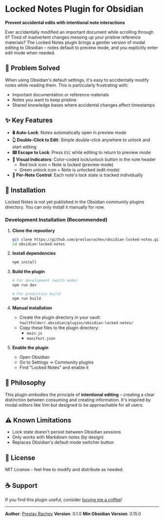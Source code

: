 # Locked Notes Plugin for Obsidian

**Prevent accidental edits with intentional note interactions**

Ever accidentally modified an important document while scrolling through it? Tired of inadvertent changes messing up your pristine reference materials? The Locked Notes plugin brings a gentler version of modal editing to Obsidian – notes default to preview mode, and you explicitly enter edit mode when needed.

## 🎯 Problem Solved

When using Obsidian's default settings, it's easy to accidentally modify notes while reading them. This is particularly frustrating with:
- Important documentation or reference materials
- Notes you want to keep pristine
- Shared knowledge bases where accidental changes affect timestamps

## ✨ Key Features

- **🔒 Auto-Lock**: Notes automatically open in preview mode
- **👆 Double-Click to Edit**: Simple double-click anywhere to unlock and start editing
- **⌨️ Escape to Lock**: Press `ESC` while editing to return to preview mode
- **🎨 Visual Indicators**: Color-coded lock/unlock button in the note header
  - Red lock icon = Note is locked (preview mode)
  - Green unlock icon = Note is unlocked (edit mode)
- **🎯 Per-Note Control**: Each note's lock state is tracked individually

## 🚀 Installation

Locked Notes is not yet published in the Obsidian community plugins directory. You can only install it manually for now.

### Development Installation (Recommended)

1. **Clone the repository**
   ```bash
   git clone https://github.com/preslavrachev/obsidian-locked-notes.git
   cd obsidian-locked-notes
   ```

2. **Install dependencies**
   ```bash
   npm install
   ```

3. **Build the plugin**
   ```bash
   # For development (watch mode)
   npm run dev

   # For production build
   npm run build
   ```

4. **Manual installation**
   - Create the plugin directory in your vault: `VaultFolder/.obsidian/plugins/obsidian-locked-notes/`
   - Copy these files to the plugin directory:
     - `main.js`
     - `manifest.json`

5. **Enable the plugin**
   - Open Obsidian
   - Go to Settings → Community plugins
   - Find "Locked Notes" and enable it

## 🧠 Philosophy

This plugin embodies the principle of **intentional editing** – creating a clear distinction between consuming and creating information. It's inspired by modal editors like Vim but designed to be approachable for all users.

## ⚠️ Known Limitations

- Lock state doesn't persist between Obsidian sessions
- Only works with Markdown notes (by design)
- Replaces Obsidian's default mode switcher button

## 📝 License

MIT License - feel free to modify and distribute as needed.

## ☕ Support

If you find this plugin useful, consider [buying me a coffee](https://p5v.gumroad.com/coffee)!

---

**Author**: [Preslav Rachev](https://preslav.me)
**Version**: 0.1.0
**Min Obsidian Version**: 0.15.0
